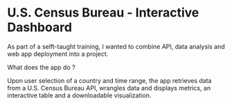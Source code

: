 # U.S. Census Bureau - Interactive Dashboard

As part of a selft-taught training, I wanted to combine API, data analysis and web app deployment into a project.

What does the app do ?

Upon user selection of a country and time range, the app retrieves data from a U.S. Census Bureau API, wrangles data and displays metrics, an interactive table and a downloadable visualization.

